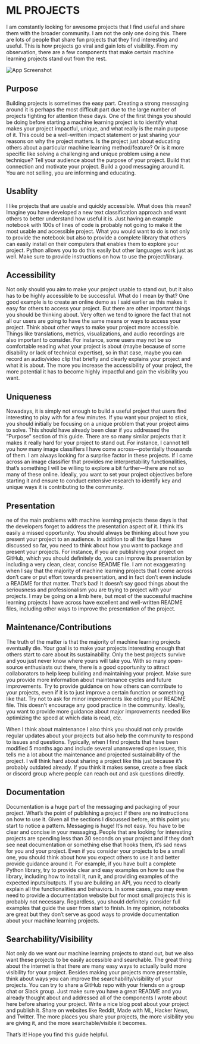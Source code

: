 
# ML PROJECTS
 I am constantly looking for awesome projects that I find useful and share them with the broader community. I am not the only one doing this. There are lots of people that share fun projects that they find interesting and useful. This is how projects go viral and gain lots of visibility. From my observation, there are a few components that make certain machine learning projects stand out from the rest. 






![App Screenshot](https://user-images.githubusercontent.com/71430766/151019474-416b2e49-c1e3-46c1-81b1-0f579162e170.png)


## Purpose
Building projects is sometimes the easy part. Creating a strong messaging around it is perhaps the most difficult part due to the large number of projects fighting for attention these days. One of the first things you should be doing before starting a machine learning project is to identify what makes your project impactful, unique, and what really is the main purpose of it. This could be a well-written impact statement or just sharing your reasons on why the project matters. Is the project just about educating others about a particular machine learning method/feature? Or is it more specific like solving a challenging and unique problem using a new technique? Tell your audience about the purpose of your project. Build that connection and motivate your project. Build a good messaging around it. You are not selling, you are informing and educating.


## Usablity
I like projects that are usable and quickly accessible. What does this mean? Imagine you have developed a new text classification approach and want others to better understand how useful it is. Just having an example notebook with 100s of lines of code is probably not going to make it the most usable and accessible project. What you would want to do is not only to provide the notebook but also to provide a complete library that others can easily install on their computers that enables them to explore your project. Python allows you to do this easily but other languages work just as well. Make sure to provide instructions on how to use the project/library.
 
## Accessibility
Not only should you aim to make your project usable to stand out, but it also has to be highly accessible to be successful. What do I mean by that? One good example is to create an online demo as I said earlier as this makes it easy for others to access your project. But there are other important things you should be thinking about. Very often we tend to ignore the fact that not all our users are going to have the same means or ways to access your project. Think about other ways to make your project more accessible. Things like translations, metrics, visualizations, and audio recordings are also important to consider. For instance, some users may not be so comfortable reading what your project is about (maybe because of some disability or lack of technical expertise), so in that case, maybe you can record an audio/video clip that briefly and clearly explains your project and what it is about. The more you increase the accessibility of your project, the more potential it has to become highly impactful and gain the visibility you want.

## Uniqueness
Nowadays, it is simply not enough to build a useful project that users find interesting to play with for a few minutes. If you want your project to stick, you should initially be focusing on a unique problem that your project aims to solve. This should have already been clear if you addressed the “Purpose” section of this guide. There are so many similar projects that it makes it really hard for your project to stand out. For instance, I cannot tell you how many image classifiers I have come across—potentially thousands of them. I am always looking for a surprise factor in these projects. If I came across an image classifier that provides me interpretability functionalities, that’s something I will be willing to explore a bit further—there are not so many of these online. Ideally, you want to set your project objectives before starting it and ensure to conduct extensive research to identify key and unique ways it is contributing to the community.

## Presentation
ne of the main problems with machine learning projects these days is that the developers forget to address the presentation aspect of it. I think it’s easily a missed opportunity. You should always be thinking about how you present your project to an audience. In addition to all the tips I have discussed so far, you need to think about how you want to package and present your projects. For instance, if you are publishing your project on GitHub, which you should definitely do, you can improve its presentation by including a very clean, clear, concise README file. I am not exaggerating when I say that the majority of machine learning projects that I come across don’t care or put effort towards presentation, and in fact don’t even include a README for that matter. That’s bad! It doesn’t say good things about the seriousness and professionalism you are trying to project with your projects. I may be going on a limb here, but most of the successful machine learning projects I have across have excellent and well-written README files, including other ways to improve the presentation of the project.

## Maintenance/Contributions
The truth of the matter is that the majority of machine learning projects eventually die. Your goal is to make your projects interesting enough that others start to care about its sustainability. Only the best projects survive and you just never know where yours will take you. With so many open-source enthusiasts out there, there is a good opportunity to attract collaborators to help keep building and maintaining your project. Make sure you provide more information about maintenance cycles and future improvements. Try to provide guidance on how others can contribute to your projects, even if it is to just improve a certain function or something like that. Try not to ask for minor improvements like editing your README file. This doesn't encourage any good practice in the community. Ideally, you want to provide more guidance about major improvements needed like optimizing the speed at which data is read, etc.

When I think about maintenance I also think you should not only provide regular updates about your projects but also help the community to respond to issues and questions. Typically, when I find projects that have been modified 5 months ago and include several unanswered open issues, this tells me a lot about the maintenance and projected sustainability of the project. I will think hard about sharing a project like this just because it’s probably outdated already. If you think it makes sense, create a free slack or discord group where people can reach out and ask questions directly.

## Documentation
Documentation is a huge part of the messaging and packaging of your project. What’s the point of publishing a project if there are no instructions on how to use it. Given all the sections I discussed before, at this point you start to notice a pattern. Messaging is huge! It’s not easy. You have to be clear and concise in your messaging. People that are looking for interesting projects are spending less than 30 seconds on your project and if they don’t see neat documentation or something else that hooks them, it’s sad news for you and your project. Even if you consider your projects to be a small one, you should think about how you expect others to use it and better provide guidance around it. For example, if you have built a complete Python library, try to provide clear and easy examples on how to use the library, including how to install it, run it, and providing examples of the expected inputs/outputs. If you are building an API, you need to clearly explain all the functionalities and behaviors. In some cases, you may even need to provide a documentation website but for most small projects this is probably not necessary. Regardless, you should definitely consider full examples that guide the user from start to finish. In my opinion, notebooks are great but they don’t serve as good ways to provide documentation about your machine learning projects.



## Searchability/Visibility
Not only do we want our machine learning projects to stand out, but we also want these projects to be easily accessible and searchable. The great thing about the internet is that there are many easy ways to actually build more visibility for your project. Besides making your projects more presentable, think about ways you can improve the searchability/visibility of your projects. You can try to share a GitHub repo with your friends on a group chat or Slack group. Just make sure you have a great README and you already thought about and addressed all of the components I wrote about here before sharing your project. Write a nice blog post about your project and publish it. Share on websites like Reddit, Made with ML, Hacker News, and Twitter. The more places you share your projects, the more visibility you are giving it, and the more searchable/visible it becomes.

That’s it! Hope you find this guide helpful. 